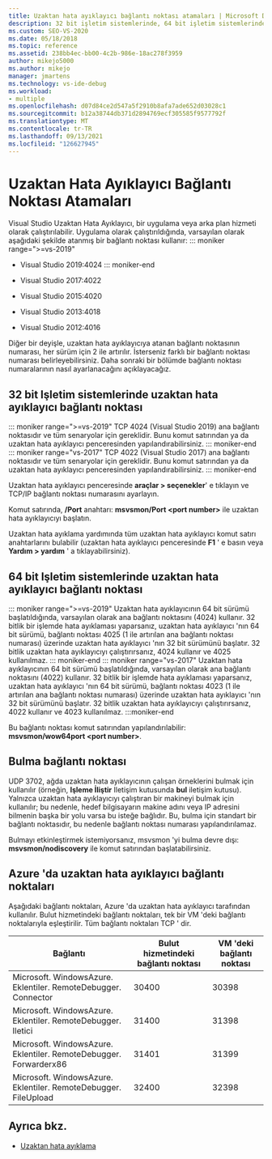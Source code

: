 ```yaml
---
title: Uzaktan hata ayıklayıcı bağlantı noktası atamaları | Microsoft Docs
description: 32 bit işletim sistemlerinde, 64 bit işletim sistemlerinde ve Azure 'da uzaktan hata ayıklayıcı bağlantı noktası atamalarını Visual Studio anlayın. Bulma bağlantı noktası hakkında bilgi edinin.
ms.custom: SEO-VS-2020
ms.date: 05/18/2018
ms.topic: reference
ms.assetid: 238bb4ec-bb00-4c2b-986e-18ac278f3959
author: mikejo5000
ms.author: mikejo
manager: jmartens
ms.technology: vs-ide-debug
ms.workload:
- multiple
ms.openlocfilehash: d07d84ce2d547a5f2910b8afa7ade652d03028c1
ms.sourcegitcommit: b12a38744db371d2894769ecf305585f9577792f
ms.translationtype: MT
ms.contentlocale: tr-TR
ms.lasthandoff: 09/13/2021
ms.locfileid: "126627945"
---
```

# <a name="remote-debugger-port-assignments"></a>Uzaktan Hata Ayıklayıcı Bağlantı Noktası Atamaları
Visual Studio Uzaktan Hata Ayıklayıcı, bir uygulama veya arka plan hizmeti olarak çalıştırılabilir. Uygulama olarak çalıştırıldığında, varsayılan olarak aşağıdaki şekilde atanmış bir bağlantı noktası kullanır:
::: moniker range=">=vs-2019"
- Visual Studio 2019:4024
::: moniker-end
- Visual Studio 2017:4022

- Visual Studio 2015:4020

- Visual Studio 2013:4018

- Visual Studio 2012:4016

Diğer bir deyişle, uzaktan hata ayıklayıcıya atanan bağlantı noktasının numarası, her sürüm için 2 ile artırılır. İsterseniz farklı bir bağlantı noktası numarası belirleyebilirsiniz. Daha sonraki bir bölümde bağlantı noktası numaralarının nasıl ayarlanacağını açıklayacağız.

## <a name="the-remote-debugger-port-on-32-bit-operating-systems"></a>32 bit Işletim sistemlerinde uzaktan hata ayıklayıcı bağlantı noktası

::: moniker range=">=vs-2019"
 TCP 4024 (Visual Studio 2019) ana bağlantı noktasıdır ve tüm senaryolar için gereklidir. Bunu komut satırından ya da uzaktan hata ayıklayıcı penceresinden yapılandırabilirsiniz.
::: moniker-end
::: moniker range="vs-2017"
 TCP 4022 (Visual Studio 2017) ana bağlantı noktasıdır ve tüm senaryolar için gereklidir. Bunu komut satırından ya da uzaktan hata ayıklayıcı penceresinden yapılandırabilirsiniz.
::: moniker-end

 Uzaktan hata ayıklayıcı penceresinde **araçlar > seçenekler**' e tıklayın ve TCP/IP bağlantı noktası numarasını ayarlayın.

 Komut satırında, **/Port** anahtarı: **msvsmon/Port \<port number>** ile uzaktan hata ayıklayıcıyı başlatın.

 Uzaktan hata ayıklama yardımında tüm uzaktan hata ayıklayıcı komut satırı anahtarlarını bulabilir (uzaktan hata ayıklayıcı penceresinde **F1** ' e basın veya **Yardım > yardım** ' a tıklayabilirsiniz).

## <a name="the-remote-debugger-port-on-64-bit-operating-systems"></a>64 bit Işletim sistemlerinde uzaktan hata ayıklayıcı bağlantı noktası
::: moniker range=">=vs-2019"
 Uzaktan hata ayıklayıcının 64 bit sürümü başlatıldığında, varsayılan olarak ana bağlantı noktasını (4024) kullanır.  32 bitlik bir işlemde hata ayıklaması yaparsanız, uzaktan hata ayıklayıcı 'nın 64 bit sürümü, bağlantı noktası 4025 (1 ile artırılan ana bağlantı noktası numarası) üzerinde uzaktan hata ayıklayıcı 'nın 32 bit sürümünü başlatır. 32 bitlik uzaktan hata ayıklayıcıyı çalıştırırsanız, 4024 kullanır ve 4025 kullanılmaz.
::: moniker-end
::: moniker range="vs-2017"
 Uzaktan hata ayıklayıcının 64 bit sürümü başlatıldığında, varsayılan olarak ana bağlantı noktasını (4022) kullanır.  32 bitlik bir işlemde hata ayıklaması yaparsanız, uzaktan hata ayıklayıcı 'nın 64 bit sürümü, bağlantı noktası 4023 (1 ile artırılan ana bağlantı noktası numarası) üzerinde uzaktan hata ayıklayıcı 'nın 32 bit sürümünü başlatır. 32 bitlik uzaktan hata ayıklayıcıyı çalıştırırsanız, 4022 kullanır ve 4023 kullanılmaz.
:::moniker-end

 Bu bağlantı noktası komut satırından yapılandırılabilir: **msvsmon/wow64port \<port number>**.

## <a name="the-discovery-port"></a>Bulma bağlantı noktası
 UDP 3702, ağda uzaktan hata ayıklayıcının çalışan örneklerini bulmak için kullanılır (örneğin, **Işleme İliştir** Iletişim kutusunda **bul** iletişim kutusu). Yalnızca uzaktan hata ayıklayıcıyı çalıştıran bir makineyi bulmak için kullanılır; bu nedenle, hedef bilgisayarın makine adını veya IP adresini bilmenin başka bir yolu varsa bu isteğe bağlıdır. Bu, bulma için standart bir bağlantı noktasıdır, bu nedenle bağlantı noktası numarası yapılandırılamaz.

 Bulmayı etkinleştirmek istemiyorsanız, msvsmon 'yi bulma devre dışı:  **msvsmon/nodiscovery** ile komut satırından başlatabilirsiniz.

## <a name="remote-debugger-ports-on-azure"></a>Azure 'da uzaktan hata ayıklayıcı bağlantı noktaları
 Aşağıdaki bağlantı noktaları, Azure 'da uzaktan hata ayıklayıcı tarafından kullanılır. Bulut hizmetindeki bağlantı noktaları, tek bir VM 'deki bağlantı noktalarıyla eşleştirilir. Tüm bağlantı noktaları TCP ' dir.

|Bağlantı|Bulut hizmetindeki bağlantı noktası|VM 'deki bağlantı noktası|
|-|-|-|
|Microsoft. WindowsAzure. Eklentiler. RemoteDebugger. Connector|30400|30398|
|Microsoft. WindowsAzure. Eklentiler. RemoteDebugger. Iletici|31400|31398|
|Microsoft. WindowsAzure. Eklentiler. RemoteDebugger. Forwarderx86|31401|31399|
|Microsoft. WindowsAzure. Eklentiler. RemoteDebugger. FileUpload|32400|32398|

## <a name="see-also"></a>Ayrıca bkz.
- [Uzaktan hata ayıklama](../debugger/remote-debugging.md)
